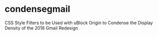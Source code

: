 # condensegmail
 CSS Style Filters to be Used with uBlock Origin to Condense the Display Density of the 2018 Gmail Redesign
